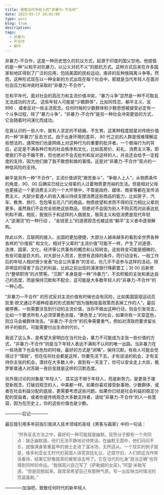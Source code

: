 ```yaml
---
title: 致敬当代年轻人的“非暴力-不合作”
date: 2023-05-17 20:01:00
type: post
blog: true
description: 
tags:
  - 非暴力
  - 不合作
  - 躺平
---
```



非暴力-不合作，这是一种历史悠久的抗议方式，起源于印度的国父甘地。他提倡的是一种“以和平对抗暴力，以公义对抗不义”的抵抗方式。这种方式后来在许多国家和地区得到了广泛的应用，包括美国的民权运动，南非的反种族隔离斗争等。然而，这种形式现在以一种全新的方式出现在每个社会中，那就是当代年轻人在面对社会压力和冲突时采取的“非暴力-不合作“。

在和平年代，面对社会的高压力和主流价值冲突，“暴力斗争”显然是一种不可取且无法成功的方式。 这些年轻人可能是“少数群体”，比如同性恋、躺平主义、反 996 、或者反对一些主流观念。任何时候的少数群体和少数思想被接受必定有一个斗争过程，除了“暴力斗争”，“非暴力-不合作”是另一种社会冲突更低的方式，它会随着时间演化而成功。

在我认识的一些人中，就有人坚定的不结婚、不生育。这某种程度就是对传统价值的一种“非暴力”反击方式。由于出身环境的差异， 80 代之前的人群是很难理解这些想法的，通常他们也是网络上对这种行为的重要的批评者。一个极端行为的背后，必定是不满各种已有的社会秩序和文化，比如高房价、彩礼、消费主义等。即使我们不会不婚不育，但也绝对不会去批判和反对这样的人，并且还会给予一定程度的支持，因为他们做了我不敢想和做的事情。这是对“非暴力-不合作”观点的一种低风险的支持。

躺平是另外一种“不合作”，主流价值讲究“艰苦奋斗”、“争做人上人”，从物质条件的角度，90、00 后确实已经比父母辈的人过着物质更充裕的生活。但是相对父母也更接近一个更消费主义的一个大环境中，不管是政府、媒体、商家等都在宣传消费主义，大部分普通人的收入难以持续支撑消费这些商品的能力，比如房子、汽车、教育、旅行、包包等五花八门的商品，物质欲望和求而不得的压力相比父辈则更多。虽然我们不会完全拒绝这些商品，但绝对不会因为别人不购买而对此表达批判和不屑，相反，我很乐于和这样的人做朋友，极简主义和低消费是现代年轻人“逆潮流”的一种行动 ， “金钱至上”的道德观念也被这些“躺平”主义者中逐渐解构。


除此以外，互联网的接入、出国的更加便捷，大部分人越来越多的看到全世界各种各样的“价值观” 和文化，相对于父辈的“主流价值”可能不一样，产生了对道德、法律、国家、文化、经济等公共事务的概念和认知转变。这些转变可能是细微的，有些可能是巨大的。对大部分人而言，思想有选择的条件，而行动没有。一般工作后的年轻人相对很少发表“社会公共事务”的言论，也几乎不会参与这样的活动，除非明显的侵害了自己的利益，比如之前出现的浦发银行降薪罢工；对 00 后新势力“整顿职场”的点赞等。“沉默” 本身是是一种“冷暴力”，不去积极的主张和表达自己的态度，而是保持沉默和不配合，这可能是大多数年轻人的“非暴力-不合作”的一种心态。


“非暴力—不合作” 的形式反对主流价值有时候也会有风险，比如美国篮球运动员凯里·欧文通过不接种疫苗的形式抵制“因为强制疫苗政策而丢掉工作的人”，最后被停赛。一些需要涉及到行动的主流价值，当你不做出这种行动，则会引发攻击，比如一个要求所有人必须穿黄色衣服，“黄色至上”的社会，如果你有一天穿蓝色，则立马会被群体攻击。“非暴力-不合作”的抗争需要勇气，例如对清政府要求留长辫子的抵抗，可能需要付出生命的代价。"



我说了这么多，是希望大家明白在当代社会，暴力不可能成为主张一些价值的方式，“非暴力-不合作”则是当下年轻人表达不满和不认同的唯一出路。当非暴力在一些场景下也会有危险的时候，最好的方式是“闭嘴”，保持沉默。有些人可能会觉得过于“懦弱”，但在任何社会都是这样，你要先活下去，才有说话的机会，才有支持你主张的机会，潜伏在大多数人中，直到有一天变了，你可以安全走上大街，俄罗斯普通人对苏联一夜巨变就是这样的沉默态度。

另外我讨论的对象是“年轻人“， 其实这不限于年轻人，而是新势力，是更易于接受新观念、打破旧观念的人，中美都一样。如果你喜欢接受新事物、少数群体、或者在社会利益分配的底层，更需要考虑这些问题。如果你已经是社会利益的稳定分配的受益者，或者你是传统观念大多数支持者，请给”非暴力-不合作“的人一些宽容，因为在历史上，你的这些价值也是少数。






————后记————

最后我引用多年前指引我进入技术领域的圣经《黑客与画家》中的一句话：



>“所有反击方法之中，最好的一种可能就是幽默。狂热分子都有一个共同点：缺乏幽默感。他们无法平静地对待笑话。在幽默王国中，他们闷闷不乐，就像满身笨重盔甲的骑士走进了溜冰场，无所适从。一个现实的例子就是，维多利亚女王时代的英国人讲究宫廷礼仪，迂腐守旧，人们把这当作笑话看待，结果它好像就真的被笑话击垮了。它在当代的化身“政治正确”也将得到同样的命运。“我很高兴自己写了《萨勒姆的女巫》，”阿瑟·米勒写道，“但是回想起来，我常常希望自己有那种气质，写一出反映当时情况的荒诞喜剧。”


————加油吧，致敬任何时代的新年轻人